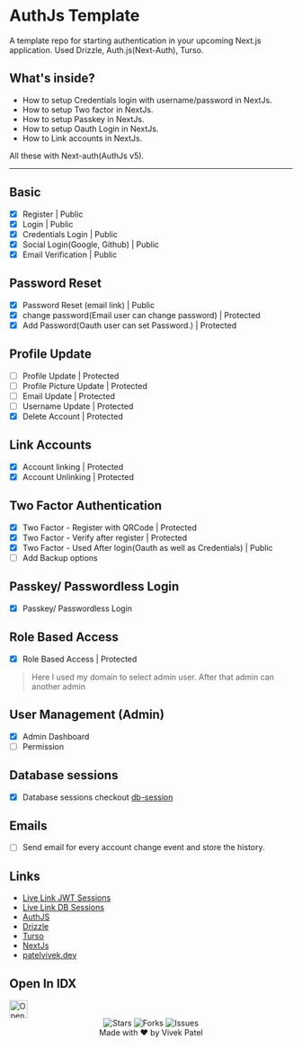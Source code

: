 # AuthJs Template

A template repo for starting authentication in your upcoming Next.js application. Used Drizzle, Auth.js(Next-Auth), Turso.

## What's inside?

- How to setup Credentials login with username/password in NextJs.
- How to setup Two factor in NextJs.
- How to setup Passkey in NextJs.
- How to setup Oauth Login in NextJs.
- How to Link accounts in NextJs.

All these with Next-auth(AuthJs v5).

---

## Basic

- [x] Register | Public
- [x] Login | Public
- [x] Credentials Login | Public
- [x] Social Login(Google, Github) | Public
- [x] Email Verification | Public

## Password Reset

- [x] Password Reset (email link) | Public
- [x] change password(Email user can change password) | Protected
- [x] Add Password(Oauth user can set Password.) | Protected

## Profile Update

- [ ] Profile Update | Protected
- [ ] Profile Picture Update | Protected
- [ ] Email Update | Protected
- [ ] Username Update | Protected
- [x] Delete Account | Protected

## Link Accounts

- [x] Account linking | Protected
- [x] Account Unlinking | Protected

## Two Factor Authentication

- [x] Two Factor - Register with QRCode | Protected
- [x] Two Factor - Verify after register | Protected
- [x] Two Factor - Used After login(Oauth as well as Credentials) | Public
- [ ] Add Backup options

## Passkey/ Passwordless Login

- [x] Passkey/ Passwordless Login

## Role Based Access

- [x] Role Based Access | Protected

> Here I used my domain to select admin user. After that admin can another admin

## User Management (Admin)

- [x] Admin Dashboard
- [ ] Permission

## Database sessions

- [x] Database sessions checkout [db-session](https://github.com/patelvivekdev/drizzle-next-auth-turso/tree/db-session)

## Emails

- [ ] Send email for every account change event and store the history.

## Links

- [Live Link JWT Sessions](https://drizzle-next-auth-turso.vercel.app)
- [Live Link DB Sessions](https://drizzle-next-auth-turso-db-sessions.vercel.app)
- [AuthJS](https://authjs.dev)
- [Drizzle](https://drizzle.team)
- [Turso](https://turso.dev)
- [NextJs](https://nextjs.org)
- [patelvivek.dev](https://patelvivek.dev)

## Open In IDX

<a href="https://idx.google.com/import?url=https://github.com/patelvivekdev/drizzle-next-auth-turso">
  <img height="32" alt="Open in IDX" src="https://cdn.idx.dev/btn/open_dark_32@2x.png">
</a>

<div align="center">
  <div align="center">
    <img src="https://img.shields.io/github/stars/patelvivekdev/drizzle-next-auth-turso?style=for-the-badge" alt="Stars" />
    <img src="https://img.shields.io/github/forks/patelvivekdev/drizzle-next-auth-turso?style=for-the-badge" alt="Forks" />
    <img src="https://img.shields.io/github/issues/patelvivekdev/drizzle-next-auth-turso?style=for-the-badge" alt="Issues" />
  </div>
    Made with ❤️ by Vivek Patel
</div>
